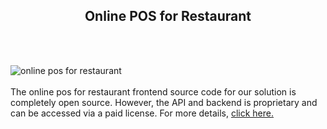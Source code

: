 <h2 style="text-align:center">Online POS for Restaurant</h2><br/><br/>

![online pos for restaurant](https://admin.ninjascode.com/wp-content/uploads/2025/repoImages/Raymond/22.webp) <br/><br/>The online pos for restaurant frontend source code for our solution is completely open source. However, the API and backend is proprietary and can be accessed via a paid license. For more details, <a href="https://enatega.com/?utm_source=github&utm_medium=repo&utm_campaign=raymond-online-pos-for-restaurant" target="_blank">click here.</a>
